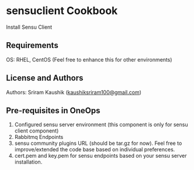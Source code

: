 sensuclient Cookbook
====================
Install Sensu Client

Requirements
------------
OS: RHEL, CentOS (Feel free to enhance this for other environments)

License and Authors
-------------------
Authors:
Sriram Kaushik (kaushiksriram100@gmail.com)

Pre-requisites in OneOps
-----------------------
1. Configured sensu server environment (this component is only for sensu client component)
2. Rabbitmq Endpoints
3. sensu community plugins URL (should be tar.gz for now). Feel free to improve/extended the code base based on individual preferences.
4. cert.pem and key.pem for sensu endpoints based on your sensu server installation.
